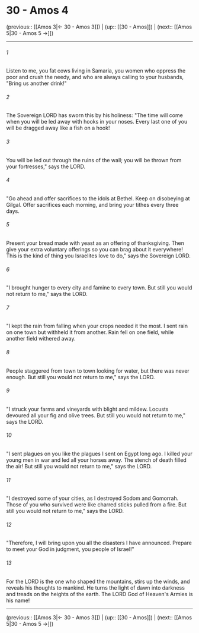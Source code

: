 # 30 - Amos 4

(previous:: [[Amos 3|← 30 - Amos 3]]) | (up:: [[30 - Amos]]) | (next:: [[Amos 5|30 - Amos 5 →]])

***


###### 1 
Listen to me, you fat cows living in Samaria, you women who oppress the poor and crush the needy, and who are always calling to your husbands, "Bring us another drink!" 

###### 2 
The Sovereign LORD has sworn this by his holiness: "The time will come when you will be led away with hooks in your noses. Every last one of you will be dragged away like a fish on a hook! 

###### 3 
You will be led out through the ruins of the wall; you will be thrown from your fortresses," says the LORD. 

###### 4 
"Go ahead and offer sacrifices to the idols at Bethel. Keep on disobeying at Gilgal. Offer sacrifices each morning, and bring your tithes every three days. 

###### 5 
Present your bread made with yeast as an offering of thanksgiving. Then give your extra voluntary offerings so you can brag about it everywhere! This is the kind of thing you Israelites love to do," says the Sovereign LORD. 

###### 6 
"I brought hunger to every city and famine to every town. But still you would not return to me," says the LORD. 

###### 7 
"I kept the rain from falling when your crops needed it the most. I sent rain on one town but withheld it from another. Rain fell on one field, while another field withered away. 

###### 8 
People staggered from town to town looking for water, but there was never enough. But still you would not return to me," says the LORD. 

###### 9 
"I struck your farms and vineyards with blight and mildew. Locusts devoured all your fig and olive trees. But still you would not return to me," says the LORD. 

###### 10 
"I sent plagues on you like the plagues I sent on Egypt long ago. I killed your young men in war and led all your horses away. The stench of death filled the air! But still you would not return to me," says the LORD. 

###### 11 
"I destroyed some of your cities, as I destroyed Sodom and Gomorrah. Those of you who survived were like charred sticks pulled from a fire. But still you would not return to me," says the LORD. 

###### 12 
"Therefore, I will bring upon you all the disasters I have announced. Prepare to meet your God in judgment, you people of Israel!" 

###### 13 
For the LORD is the one who shaped the mountains, stirs up the winds, and reveals his thoughts to mankind. He turns the light of dawn into darkness and treads on the heights of the earth. The LORD God of Heaven's Armies is his name!

***

(previous:: [[Amos 3|← 30 - Amos 3]]) | (up:: [[30 - Amos]]) | (next:: [[Amos 5|30 - Amos 5 →]])
